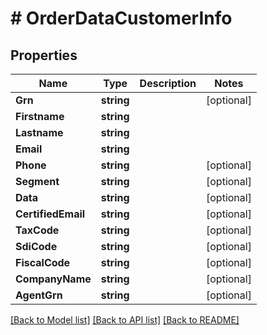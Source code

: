 # # OrderDataCustomerInfo


## Properties 


Name | Type | Description | Notes
------------ | ------------- | ------------- | -------------
**Grn**| **string** |   | [optional]
**Firstname**| **string** |   |
**Lastname**| **string** |   |
**Email**| **string** |   |
**Phone**| **string** |   | [optional]
**Segment**| **string** |   | [optional]
**Data**| **string** |   | [optional]
**CertifiedEmail**| **string** |   | [optional]
**TaxCode**| **string** |   | [optional]
**SdiCode**| **string** |   | [optional]
**FiscalCode**| **string** |   | [optional]
**CompanyName**| **string** |   | [optional]
**AgentGrn**| **string** |   | [optional]


[[Back to Model list]](../../README.md#models) [[Back to API list]](../../README.md#endpoints) [[Back to README]](../../README.md)

